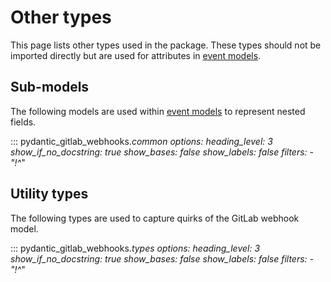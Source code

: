 # Other types

This page lists other types used in the package. These types should not be imported
directly but are used for attributes in [event models](./events.md).

## Sub-models

The following models are used within [event models](./events.md) to represent nested
fields.

::: pydantic_gitlab_webhooks._common
    options:
      heading_level: 3
      show_if_no_docstring: true
      show_bases: false
      show_labels: false
      filters:
        - "!^_"

## Utility types

The following types are used to capture quirks of the GitLab webhook model.

::: pydantic_gitlab_webhooks._types
    options:
      heading_level: 3
      show_if_no_docstring: true
      show_bases: false
      show_labels: false
      filters:
        - "!^_"
